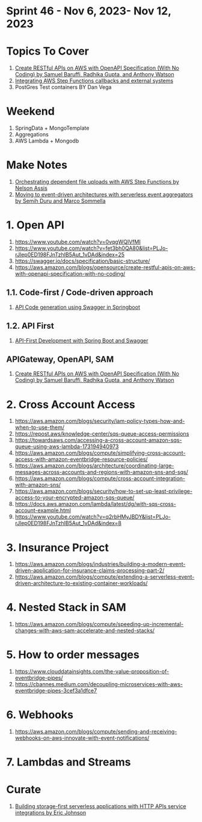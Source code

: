 <h1>Sprint 46 - Nov 6, 2023- Nov 12, 2023</h1>

# Topics To Cover

1. [Create RESTful APIs on AWS with OpenAPI Specification (With No Coding) by Samuel Baruffi, Radhika Gupta, and Anthony Watson](https://aws.amazon.com/blogs/opensource/create-restful-apis-on-aws-with-openapi-specification-with-no-coding/)
1. [Integrating AWS Step Functions callbacks and external systems](https://aws.amazon.com/blogs/compute/integrating-aws-step-functions-callbacks-and-external-systems)
1. PostGres Test containers BY Dan Vega

# Weekend

1. SpringData + MongoTemplate
1. Aggregations
1. AWS Lambda + Mongodb

# Make Notes

1. [Orchestrating dependent file uploads with AWS Step Functions by Nelson Assis](https://aws.amazon.com/blogs/compute/orchestrating-dependent-file-uploads-with-aws-step-functions/)
1. [Moving to event-driven architectures with serverless event aggregators by Semih Duru and Marco Sommella](https://aws.amazon.com/blogs/mt/moving-to-event-driven-architectures-with-serverless-event-aggregators/)

# 1. Open API

1. https://www.youtube.com/watch?v=0vqgWQIVfMI
1. https://www.youtube.com/watch?v=fet3bh0QA80&list=PLJo-rJlep0ED198FJnTzhIB5Aut_1vDAd&index=25
1. https://swagger.io/docs/specification/basic-structure/
1. https://aws.amazon.com/blogs/opensource/create-restful-apis-on-aws-with-openapi-specification-with-no-coding/

## 1.1. Code-first / Code-driven approach

1. [API Code generation using Swagger in Springboot](https://medium.com/@ankithahjpgowda/api-code-generation-using-swagger-in-springboot-e6b2fafc583c)

## 1.2. API First

1. [API-First Development with Spring Boot and Swagger](https://reflectoring.io/spring-boot-openapi/)

## APIGateway, OpenAPI, SAM
1. [Create RESTful APIs on AWS with OpenAPI Specification (With No Coding) by Samuel Baruffi, Radhika Gupta, and Anthony Watson ](https://aws.amazon.com/blogs/opensource/create-restful-apis-on-aws-with-openapi-specification-with-no-coding/)

# 2. Cross Account Access

1. https://aws.amazon.com/blogs/security/iam-policy-types-how-and-when-to-use-them/
2. https://repost.aws/knowledge-center/sqs-queue-access-permissions
3. https://towardsaws.com/accessing-a-cross-account-amazon-sqs-queue-using-aws-lambda-173194940973
4. https://aws.amazon.com/blogs/compute/simplifying-cross-account-access-with-amazon-eventbridge-resource-policies/
5. https://aws.amazon.com/blogs/architecture/coordinating-large-messages-across-accounts-and-regions-with-amazon-sns-and-sqs/
6. https://aws.amazon.com/blogs/compute/cross-account-integration-with-amazon-sns/
7. https://aws.amazon.com/blogs/security/how-to-set-up-least-privilege-access-to-your-encrypted-amazon-sqs-queue/
8. https://docs.aws.amazon.com/lambda/latest/dg/with-sqs-cross-account-example.html
9. https://www.youtube.com/watch?v=q2rbHMyJBDY&list=PLJo-rJlep0ED198FJnTzhIB5Aut_1vDAd&index=8

# 3. Insurance Project
1. https://aws.amazon.com/blogs/industries/building-a-modern-event-driven-application-for-insurance-claims-processing-part-2/
1. https://aws.amazon.com/blogs/compute/extending-a-serverless-event-driven-architecture-to-existing-container-workloads/

# 4. Nested Stack in SAM
1. https://aws.amazon.com/blogs/compute/speeding-up-incremental-changes-with-aws-sam-accelerate-and-nested-stacks/

# 5. How to order messages
1. https://www.clouddatainsights.com/the-value-proposition-of-eventbridge-pipes/
1. https://cbannes.medium.com/decoupling-microservices-with-aws-eventbridge-pipes-3cef3a1dfce7

# 6. Webhooks
1. https://aws.amazon.com/blogs/compute/sending-and-receiving-webhooks-on-aws-innovate-with-event-notifications/

# 7. Lambdas and Streams

# Curate

1. [Building storage-first serverless applications with HTTP APIs service integrations by Eric Johnson ](https://aws.amazon.com/blogs/compute/building-storage-first-applications-with-http-apis-service-integrations/)